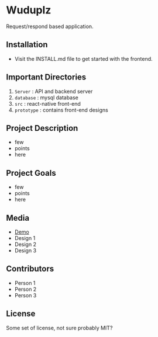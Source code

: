 # Wuduplz

Request/respond based application.

## Installation

* Visit the INSTALL.md file to get started with the frontend.

## Important Directories

1. `Server` : API and backend server
2. `database` : mysql database
3. `src` : react-native front-end
4. `prototype` : contains front-end designs

## Project Description

* few 
* points
* here

## Project Goals

* few 
* points
* here

## Media

* [Demo](https://drive.google.com/file/d/1D1QZPNT3E_f1Rjtj-mr6PJ5NJXKs3kdT/view?usp=sharing)
* Design 1
* Design 2
* Design 3

## Contributors

* Person 1
* Person 2
* Person 3

## License

Some set of license, not sure probably MIT?
